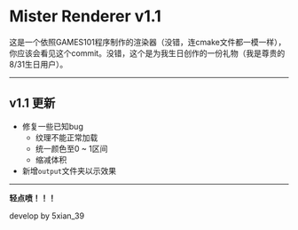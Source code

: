 # Mister Renderer v1.1

这是一个依照GAMES101程序制作的渲染器（没错，连cmake文件都一模一样），你应该会看见这个commit。没错，这个是为我生日创作的一份礼物（我是尊贵的8/31生日用户）。

---

## v1.1 更新
- 修复一些已知bug
  - 纹理不能正常加载
  - 统一颜色至0 ~ 1区间
  - 缩减体积
- 新增<code>output</code>文件夹以示效果 

---

**轻点喷！！！**

develop by 5xian_39